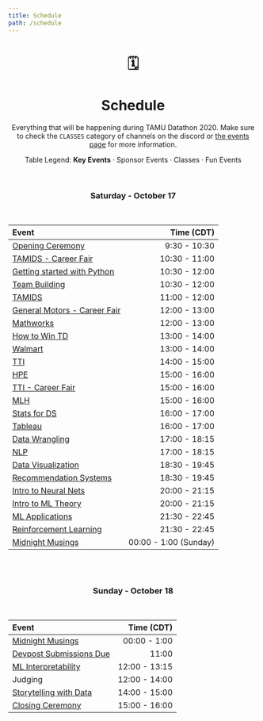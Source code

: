 ```yaml
---
title: Schedule
path: /schedule
---
```

<center>

# 🗓
# Schedule
Everything that will be happening during TAMU Datathon 2020. Make sure to check the `CLASSES` category of channels on the discord or [the events page](/events) for more information.

Table Legend:
**Key Events**  ·  <sponsor>Sponsor Events</sponsor>  ·  <course>Classes</course>  ·  <other>Fun Events</other>

<br>

### Saturday - October 17

</br>
<!-- | Sponsor Meetup                   | 20:30 - 9:00   | -->
<!-- | Mentor Meetup                    | 11:00 - 11:30 | -->
<!-- | Teacher Meetup                   | 12:15 - 12:45 | -->

| Event                            | Time (CDT)    |
|:-------------------------------- |--------------:|
| <a href="" target="_blank"><main>Opening Ceremony           | 9:30 - 10:30  |
| <a href="" target="_blank"><sponsor>TAMIDS - Career Fair    | 10:30 - 11:00 |
| <a href="" target="_blank"><course>Getting started with Python          | 10:30 - 12:00 |
| <a href="" target="_blank"><main>Team Building              | 10:30 - 12:00 |
| <a href="" target="_blank"><course>TAMIDS                   | 11:00 - 12:00 |
| <a href="" target="_blank"><sponsor>General Motors - Career Fair| 12:00 - 13:00  |
| <a href="" target="_blank"><sponsor>Mathworks               | 12:00 - 13:00   |
| <a href="" target="_blank"><course>How to Win TD            | 13:00 - 14:00   |
| <a href="" target="_blank"><sponsor>Walmart                 | 13:00 - 14:00   |
| <a href="" target="_blank"><sponsor>TTI                     | 14:00 - 15:00   |
| <a href="" target="_blank"><sponsor>HPE                     | 15:00 - 16:00   |
| <a href="" target="_blank"><sponsor>TTI - Career Fair       | 15:00 - 16:00   |
| <a href="" target="_blank"><sponsor>MLH                     | 15:00 - 16:00   |
| <a href="" target="_blank"><course>Stats for DS             | 16:00 - 17:00   |
| <a href="" target="_blank"><sponsor>Tableau                 | 16:00 - 17:00   |
| <a href="" target="_blank"><course>Data Wrangling           | 17:00 - 18:15   |
| <a href="" target="_blank"><course>NLP                      | 17:00 - 18:15   |
| <a href="" target="_blank"><course>Data Visualization       | 18:30 - 19:45   |
| <a href="" target="_blank"><course>Recommendation Systems   | 18:30 - 19:45   |
| <a href="" target="_blank"><course>Intro to Neural Nets     | 20:00 - 21:15   |
| <a href="" target="_blank"><course>Intro to ML Theory    | 20:00 - 21:15   |
| <a href="" target="_blank"><course>ML Applications        | 21:30 - 22:45   |
| <a href="" target="_blank"><course>Reinforcement Learning   | 21:30 - 22:45   |
| <a href="" target="_blank"><other>Midnight Musings          | 00:00 - 1:00 (Sunday)  |

<br><br>
### Sunday - October 18

</br>

<!-- | Judging Meetup           | 11:30 - 12:00 | -->

| Event                       | Time (CDT)    |
|:-------------------------   |--------------:|
| <a href="" target="_blank"><other>Midnight Musings     | 00:00 - 1:00  |
| <a href="" target="_blank"><main>Devpost Submissions Due| 11:00         |
| <a href="" target="_blank"><course>ML Interpretability | 12:00 - 13:15 |
| Judging                     | 12:00 - 14:00 |
| <a href="" target="_blank"><course>Storytelling with Data | 14:00 - 15:00 |
| <a href="" target="_blank"><main>Closing Ceremony      | 15:00 - 16:00 |

<br>

</center>
